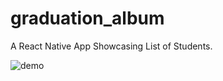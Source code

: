 # graduation_album

A React Native App Showcasing List of Students.

![demo](https://user-images.githubusercontent.com/30394917/124198268-373d2300-dac8-11eb-9366-97ab75e90829.gif)
